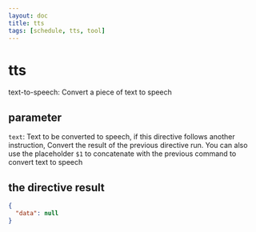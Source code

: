 ```yaml
---
layout: doc
title: tts
tags: [schedule, tts, tool]
---
```

# tts
text-to-speech: Convert a piece of text to speech

## parameter
`text`: Text to be converted to speech, if this directive follows another instruction, Convert the result of the previous directive run. You can also use the placeholder `$1` to concatenate with the previous command to convert text to speech

## the directive result
```json
{
  "data": null
}
```
